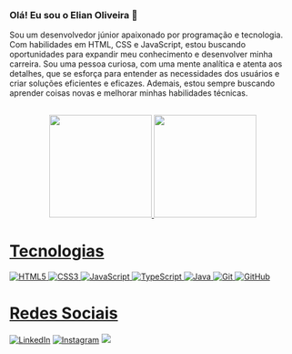 <header>
    <link rel="stylesheet" href="https://cdn.jsdelivr.net/gh/devicons/devicon@latest/devicon.min.css">
</header>

### Olá! Eu sou o Elian Oliveira 👋
Sou um desenvolvedor júnior apaixonado por programação e tecnologia. Com habilidades em HTML, CSS e JavaScript, estou buscando oportunidades para expandir meu conhecimento e desenvolver minha carreira. Sou uma pessoa curiosa, com uma mente analítica e atenta aos detalhes, que se esforça para entender as necessidades dos usuários e criar soluções eficientes e eficazes. Ademais, estou sempre buscando aprender coisas novas e melhorar minhas habilidades técnicas.
##

<div align="center">
  <a href="https://github.com/elianoliver">
  <img height="180em" src="https://github-readme-stats.vercel.app/api/top-langs/?username=anuraghazra&layout=donut&theme=radical"/>
  <img height="180em" src="https://github-readme-stats.vercel.app/api?username=elianoliver&show_icons=true&theme=radical"/>
</div>

<div>
<h1>Tecnologias</h1>
<img alt="HTML5" src="https://img.shields.io/badge/html-100000?style=for-the-badge&logo=html5">
<img alt="CSS3" src="https://img.shields.io/badge/css3-100000?style=for-the-badge&logo=css3&logoColor=blue">
<img alt="JavaScript" src="https://img.shields.io/badge/javascript-100000?style=for-the-badge&logo=javascript&logoColor=yellow">
<img alt="TypeScript" src="https://img.shields.io/badge/typescript-100000?style=for-the-badge&logo=typescript&logoColor=blue">
<img alt="Java" src="https://img.shields.io/badge/java-100000?style=for-the-badge&logo=openjdk&logoColor=orange">
<img alt="Git" src="https://img.shields.io/badge/git-100000?style=for-the-badge&logo=git&logoColor=orange">
<img alt="GitHub" src="https://img.shields.io/badge/github-100000?style=for-the-badge&logo=github&logoColor=white">
</div>

<div>
<h1>Redes Sociais</h1>
<a href="https://www.linkedin.com/in/elian-oliveira/"><img alt="LinkedIn" src="https://img.shields.io/badge/LinkedIn-%230077B5.svg?logo=linkedin&logoColor=white"></a>
<a href="https://www.instagram.com/elian_olivier_/"><img alt="Instagram" src="https://img.shields.io/badge/Instagram-%23E4405F.svg?logo=Instagram&logoColor=white"></a>
<a href="https://visitcount.itsvg.in"><img src="https://visitcount.itsvg.in/api?id=elianoliver&label=Profile%20Views&color=12&icon=0&pretty=true" /></a>
</div>

    
    

